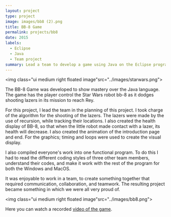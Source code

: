 ```yaml
---
layout: project
type: project
image: images/bb8 (2).png
title: BB-8 Game
permalink: projects/bb8
date: 2015
labels:
  - Eclipse
  - Java
  - Team project
summary: Lead a team to develop a game using Java on the Eclipse program.
---
```


  <img class="ui medium right floated image"src="../images/starwars.png">


The BB-8 Game was developed to show mastery over the Java language. The game has the player control the Star Wars robot bb-8 as it dodges shooting lazers in its mission to reach Rey.

For this project, I lead the team in the planning of this project. I took charge of the algorithm for the shooting of the lazers. The lazers were made by the use of recursion, while tracking their locations. I also created the health display of BB-8, so that when the little robot made contact with a lazer, its health will decrease. I also created the animation of the introduction page and end. For the graphics; timing and loops were used to create the visual display.

I also compiled everyone's work into one functional program. To do this I had to read the different coding styles of three other team members, understand their codes,  and make it work with the rest of the program for both the Windows and MacOS.

It was enjoyable to work in a team, to create something together that required communication, collaboration, and teamwork. The resulting project became something in which we were all very proud of.

<img class="ui medium right floated image"src="../images/bb8.png">

Here you can watch a recorded [video of the game](https://www.youtube.com/watch?v=8-63qS-Nhg4&feature=youtu.be).



